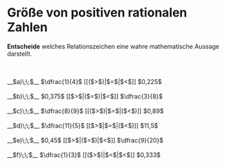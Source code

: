 <!--
version:  0.0.1

language: de

@style
input {
    text-align: center;
}

.flex-container {
    display: flex;
    flex-wrap: wrap;
    align-items: stretch;
    gap: 20px;
}

.flex-child {
    flex: 1;
    min-width: 350px;
    margin-right: 20px;
}

@media (max-width: 400px) {
    .flex-child {
        flex: 100%;
        margin-right: 0;
    }
}
@end

formula: \carry   \textcolor{red}{\scriptsize #1}
formula: \digit   \rlap{\carry{#1}}\phantom{#2}#2
formula: \permil  \text{‰}

import: https://raw.githubusercontent.com/LiaTemplates/Tikz-Jax/main/README.md

script: https://cdn.jsdelivr.net/gh/LiaTemplates/Tikz-Jax@main/dist/index.js


tags: Bruchrechnung, Dezimalzahlen, Zahlenverständnis, sehr leicht, niedrig, Angeben

comment: Welche Zahl ist größer? Wähle aus.

author: Martin Lommatzsch

-->




# Größe von positiven rationalen Zahlen

**Entscheide** welches Relationszeichen eine wahre mathematische Aussage darstellt.

<br>
<section class="flex-container">
<div class="flex-child">
<br>
__$a)\;\;$__ $\dfrac{1}{4}$ [[($>$)|$=$|$<$]] $0,225$ 
<br>
</div>
<div class="flex-child">
<br>
__$b)\;\;$__ $0,375$ [[$>$|($=$)|$<$]] $\dfrac{3}{8}$ 
<br>
</div>
<div class="flex-child">
<br>
__$c)\;\;$__ $\dfrac{8}{9}$ [[($>$)|$=$|($<$)]] $0,89$ 
<br>
</div>
<div class="flex-child">
<br>
__$d)\;\;$__ $\dfrac{11}{5}$ [[$>$|$=$|($<$)]] $11,5$ 
<br>
</div>
<div class="flex-child">
<br>
__$e)\;\;$__ $0,45$ [[$>$|($=$)|$<$]] $\dfrac{9}{20}$ 
<br>
</div>
<div class="flex-child">
<br>
__$f)\;\;$__ $\dfrac{1}{3}$ [[($>$)|$=$|$<$]] $0,333$ 

</div>
</section>
<br>
<br>
<br>
<br>

